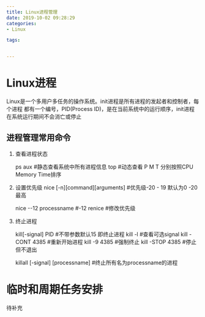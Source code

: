 ```yaml
---
title: Linux进程管理
date: 2019-10-02 09:28:29
categories:
- Linux

tags:


---
```


# Linux进程
Linux是一个多用户多任务的操作系统。init进程是所有进程的发起者和控制者，每个进程
都有一个编号，PID(Process ID)，是在当前系统中的运行顺序，init进程在系统运行期间不会消亡或停止

## 进程管理常用命令
1. 查看进程状态

    ps aux      #静态查看系统中所有进程信息
    top         #动态查看  P M T 分别按照CPU Memory Time排序
    
2. 设置优先级 nice [-n][command][arguments]   #优先级-20 - 19 默认为0 -20最高
    
    nice  --12 processname   #-12
    renice          #修改优先级
3. 终止进程

    kill[-signal] PID   #不带参数默认15 即终止进程 
    kill -l             #查看可选signal
    kill -CONT  4385    #重新开始进程
    kill -9 4385        #强制终止
    kill -STOP 4385     #停止但不退出
    
    killall [-signal] [processname]  #终止所有名为processname的进程
    
# 临时和周期任务安排

待补充    
        